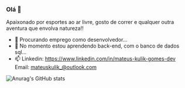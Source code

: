 ### Olá 👋
 
  Apaixonado por esportes ao ar livre, gosto de correr e qualquer outra aventura que envolva natureza!!

- 🔭 Procurando emprego como desenvolvedor...
- 🌱 No momento estou aprendendo back-end, com o banco de dados sql...
- 📫 Linkedin: https://www.linkedin.com/in/mateus-kulik-gomes-dev
     Email: mateuskulik_@outlook.com

![Anurag's GitHub stats](https://github-readme-stats.vercel.app/api?username=MateusKGomes&show_icons=true&theme=dark)
